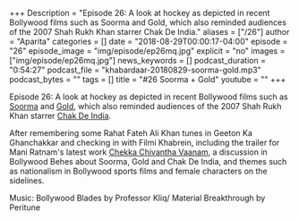 +++
Description = "Episode 26: A look at hockey as depicted in recent Bollywood films such as Soorma and Gold, which also reminded audiences of the 2007 Shah Rukh Khan starrer Chak De India."
aliases = ["/26"]
author = "Aparita"
categories = []
date = "2018-08-29T00:00:17-04:00"
episode = "26"
episode_image = "img/episode/ep26mq.jpg"
explicit = "no"
images = ["img/episode/ep26mq.jpg"]
news_keywords = []
podcast_duration = "0:54:27"
podcast_file = "khabardaar-20180829-soorma-gold.mp3"
podcast_bytes = ""
tags = []
title = "#26 Soorma + Gold"
youtube = ""
+++

Episode 26: A look at hockey as depicted in recent Bollywood films such as [Soorma](https://www.youtube.com/watch?v=c7MwlTFQBEQ) and [Gold](https://www.youtube.com/watch?v=Pcv0aoOlsLM), which also reminded audiences of the 2007 Shah Rukh Khan starrer [Chak De India](https://www.youtube.com/watch?v=6a0-dSMWm5g).

After remembering some Rahat Fateh Ali Khan tunes in Geeton Ka Ghanchakkar and checking in with Filmi Khabrein, including the trailer for Mani Ratnam's latest work [Chekka Chivantha Vaanam](https://www.youtube.com/watch?v=x2q5w-ThJeE), a discussion in Bollywood Behes about Soorma, Gold and Chak De India, and themes such as nationalism in Bollywood sports films and female characters on the sidelines.

Music: Bollywood Blades by Professor Kliq/ Material Breakthrough by Peritune
